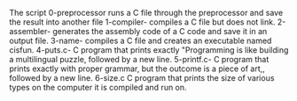 The script 0-preprocessor  runs a C file through the preprocessor and save the result into another file 
1-compiler- compiles a C file but does not link.
2-assembler- generates the assembly code of a C code and save it in an output file.
3-name- compiles a C file and creates an executable named cisfun.
4-puts.c- C program that prints exactly "Programming is like building a multilingual puzzle, followed by a new line.
5-printf.c- C program that prints exactly with proper grammar, but the outcome is a piece of art,, followed by a new line.
6-size.c C program that prints the size of various types on the computer it is compiled and run on.

